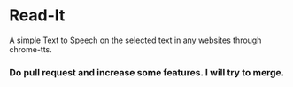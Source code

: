 # Read-It
A simple Text to Speech on the selected text in any websites through chrome-tts.

### Do pull request and increase some features. I will try to merge.
